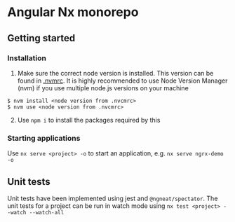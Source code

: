 # Angular Nx monorepo

## Getting started

### Installation

1. Make sure the correct node version is installed. This version can be found in [.nvmrc](./nvmrc). It is highly recommended to use Node Version Manager (nvm) if you use multiple node.js versions on your machine

```shell
$ nvm install <node version from .nvcmrc>
$ nvm use <node version from .nvcmrc>
```

2. Use `npm i` to install the packages required by this

### Starting applications

Use `nx serve <project> -o` to start an application, e.g. `nx serve ngrx-demo -o`

## Unit tests

Unit tests have been implemented using jest and `@ngneat/spectator`. The unit tests for a project can be run in watch mode using `nx test <project> --watch --watch-all`
